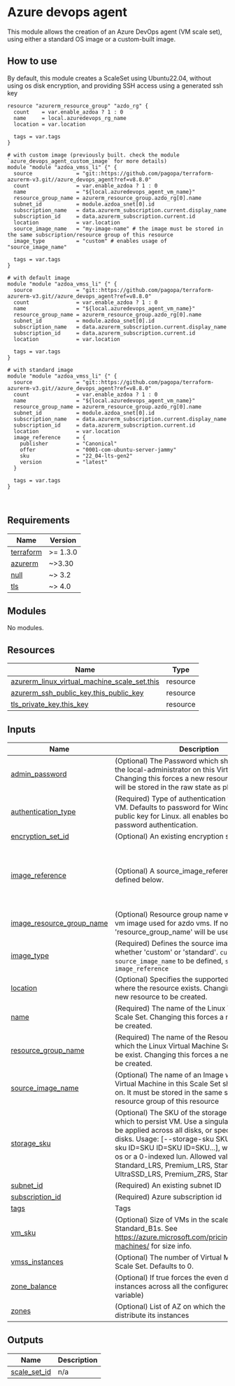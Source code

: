 # Azure devops agent 

This module allows the creation of an Azure DevOps agent (VM scale set), using either a standard OS image or a custom-built image.

## How to use

By default, this module creates a ScaleSet using Ubuntu22.04, without using os disk encryption, and providing SSH access using a generated ssh key

```hcl
resource "azurerm_resource_group" "azdo_rg" {
  count    = var.enable_azdoa ? 1 : 0
  name     = local.azuredevops_rg_name
  location = var.location

  tags = var.tags
}

# with custom image (previously built. check the module `azure_devops_agent_custom_image` for more details)
module "module "azdoa_vmss_li" {" {
  source              = "git::https://github.com/pagopa/terraform-azurerm-v3.git//azure_devops_agent?ref=v8.8.0"
  count               = var.enable_azdoa ? 1 : 0
  name                = "${local.azuredevops_agent_vm_name}"
  resource_group_name = azurerm_resource_group.azdo_rg[0].name
  subnet_id           = module.azdoa_snet[0].id
  subscription_name   = data.azurerm_subscription.current.display_name
  subscription_id     = data.azurerm_subscription.current.id
  location            = var.location
  source_image_name   = "my-image-name" # the image must be stored in the same subscription/resource group of this resource
  image_type          = "custom" # enables usage of "source_image_name" 

  tags = var.tags
}

# with default image
module "module "azdoa_vmss_li" {" {
  source              = "git::https://github.com/pagopa/terraform-azurerm-v3.git//azure_devops_agent?ref=v8.8.0"
  count               = var.enable_azdoa ? 1 : 0
  name                = "${local.azuredevops_agent_vm_name}"
  resource_group_name = azurerm_resource_group.azdo_rg[0].name
  subnet_id           = module.azdoa_snet[0].id
  subscription_name   = data.azurerm_subscription.current.display_name
  subscription_id     = data.azurerm_subscription.current.id
  location            = var.location

  tags = var.tags
}

# with standard image
module "module "azdoa_vmss_li" {" {
  source              = "git::https://github.com/pagopa/terraform-azurerm-v3.git//azure_devops_agent?ref=v8.8.0"
  count               = var.enable_azdoa ? 1 : 0
  name                = "${local.azuredevops_agent_vm_name}"
  resource_group_name = azurerm_resource_group.azdo_rg[0].name
  subnet_id           = module.azdoa_snet[0].id
  subscription_name   = data.azurerm_subscription.current.display_name
  subscription_id     = data.azurerm_subscription.current.id
  location            = var.location
  image_reference     = {
    publisher         = "Canonical"
    offer             = "0001-com-ubuntu-server-jammy"
    sku               = "22_04-lts-gen2"
    version           = "latest"
  }

  tags = var.tags
}



```

<!-- markdownlint-disable -->
<!-- BEGINNING OF PRE-COMMIT-TERRAFORM DOCS HOOK -->
## Requirements

| Name | Version |
|------|---------|
| <a name="requirement_terraform"></a> [terraform](#requirement\_terraform) | >= 1.3.0 |
| <a name="requirement_azurerm"></a> [azurerm](#requirement\_azurerm) | ~>3.30 |
| <a name="requirement_null"></a> [null](#requirement\_null) | ~> 3.2 |
| <a name="requirement_tls"></a> [tls](#requirement\_tls) | ~> 4.0 |

## Modules

No modules.

## Resources

| Name | Type |
|------|------|
| [azurerm_linux_virtual_machine_scale_set.this](https://registry.terraform.io/providers/hashicorp/azurerm/latest/docs/resources/linux_virtual_machine_scale_set) | resource |
| [azurerm_ssh_public_key.this_public_key](https://registry.terraform.io/providers/hashicorp/azurerm/latest/docs/resources/ssh_public_key) | resource |
| [tls_private_key.this_key](https://registry.terraform.io/providers/hashicorp/tls/latest/docs/resources/private_key) | resource |

## Inputs

| Name | Description | Type | Default | Required |
|------|-------------|------|---------|:--------:|
| <a name="input_admin_password"></a> [admin\_password](#input\_admin\_password) | (Optional) The Password which should be used for the local-administrator on this Virtual Machine. Changing this forces a new resource to be created. will be stored in the raw state as plain-text | `string` | `null` | no |
| <a name="input_authentication_type"></a> [authentication\_type](#input\_authentication\_type) | (Required) Type of authentication to use with the VM. Defaults to password for Windows and SSH public key for Linux. all enables both ssh and password authentication. | `string` | `"SSH"` | no |
| <a name="input_encryption_set_id"></a> [encryption\_set\_id](#input\_encryption\_set\_id) | (Optional) An existing encryption set | `string` | `null` | no |
| <a name="input_image_reference"></a> [image\_reference](#input\_image\_reference) | (Optional) A source\_image\_reference block as defined below. | <pre>object({<br>    publisher = string<br>    offer     = string<br>    sku       = string<br>    version   = string<br>  })</pre> | <pre>{<br>  "offer": "0001-com-ubuntu-server-jammy",<br>  "publisher": "Canonical",<br>  "sku": "22_04-lts-gen2",<br>  "version": "latest"<br>}</pre> | no |
| <a name="input_image_resource_group_name"></a> [image\_resource\_group\_name](#input\_image\_resource\_group\_name) | (Optional) Resource group name where to find the vm image used for azdo vms. If not defined, 'resource\_group\_name' will be used | `string` | `null` | no |
| <a name="input_image_type"></a> [image\_type](#input\_image\_type) | (Required) Defines the source image to be used, whether 'custom' or 'standard'. `custom` requires `source_image_name` to be defined, `standard` requires `image_reference` | `string` | `"custom"` | no |
| <a name="input_location"></a> [location](#input\_location) | (Optional) Specifies the supported Azure location where the resource exists. Changing this forces a new resource to be created. | `string` | `"westeurope"` | no |
| <a name="input_name"></a> [name](#input\_name) | (Required) The name of the Linux Virtual Machine Scale Set. Changing this forces a new resource to be created. | `string` | n/a | yes |
| <a name="input_resource_group_name"></a> [resource\_group\_name](#input\_resource\_group\_name) | (Required) The name of the Resource Group in which the Linux Virtual Machine Scale Set should be exist. Changing this forces a new resource to be created. | `string` | n/a | yes |
| <a name="input_source_image_name"></a> [source\_image\_name](#input\_source\_image\_name) | (Optional) The name of an Image which each Virtual Machine in this Scale Set should be based on. It must be stored in the same subscription & resource group of this resource | `string` | n/a | yes |
| <a name="input_storage_sku"></a> [storage\_sku](#input\_storage\_sku) | (Optional) The SKU of the storage account with which to persist VM. Use a singular sku that would be applied across all disks, or specify individual disks. Usage: [--storage-sku SKU \| --storage-sku ID=SKU ID=SKU ID=SKU...], where each ID is os or a 0-indexed lun. Allowed values: Standard\_LRS, Premium\_LRS, StandardSSD\_LRS, UltraSSD\_LRS, Premium\_ZRS, StandardSSD\_ZRS. | `string` | `"StandardSSD_LRS"` | no |
| <a name="input_subnet_id"></a> [subnet\_id](#input\_subnet\_id) | (Required) An existing subnet ID | `string` | `null` | no |
| <a name="input_subscription_id"></a> [subscription\_id](#input\_subscription\_id) | (Required) Azure subscription id | `string` | n/a | yes |
| <a name="input_tags"></a> [tags](#input\_tags) | Tags | `map(any)` | `{}` | no |
| <a name="input_vm_sku"></a> [vm\_sku](#input\_vm\_sku) | (Optional) Size of VMs in the scale set. Default to Standard\_B1s. See https://azure.microsoft.com/pricing/details/virtual-machines/ for size info. | `string` | `"Standard_B2ms"` | no |
| <a name="input_vmss_instances"></a> [vmss\_instances](#input\_vmss\_instances) | (Optional) The number of Virtual Machines in the Scale Set. Defaults to 0. | `number` | `"0"` | no |
| <a name="input_zone_balance"></a> [zone\_balance](#input\_zone\_balance) | (Optional) If true forces the even distribution of instances across all the configured zones ('zones' variable) | `bool` | `false` | no |
| <a name="input_zones"></a> [zones](#input\_zones) | (Optional) List of AZ on which the scale set will distribute its instances | `list(string)` | `null` | no |

## Outputs

| Name | Description |
|------|-------------|
| <a name="output_scale_set_id"></a> [scale\_set\_id](#output\_scale\_set\_id) | n/a |
<!-- END OF PRE-COMMIT-TERRAFORM DOCS HOOK -->
